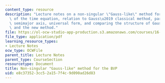 ```yaml
---
content_type: resource
description: "Lecture notes on a non-singular \"Gauss-like\" method for the BVP, derivation\
  \ of the time equation, relation to Gauss\u2019 classical method, parameter and\
  \ semimajor axis, universal form, and comparing the structure of Gauss\u2019 method\
  \ and the new method."
file: https://ol-ocw-studio-app-production.s3.amazonaws.com/courses/16-346-astrodynamics-fall-2008/e8c373523cc52a157f4c9d090ad26d83_lec_16.pdf
file_type: application/pdf
learning_resource_types:
- Lecture Notes
ocw_type: OCWFile
parent_title: Lecture Notes
parent_type: CourseSection
resourcetype: Document
title: Non-singular "Gauss-like" method for the BVP
uid: e8c37352-3cc5-2a15-7f4c-9d090ad26d83
---
```

